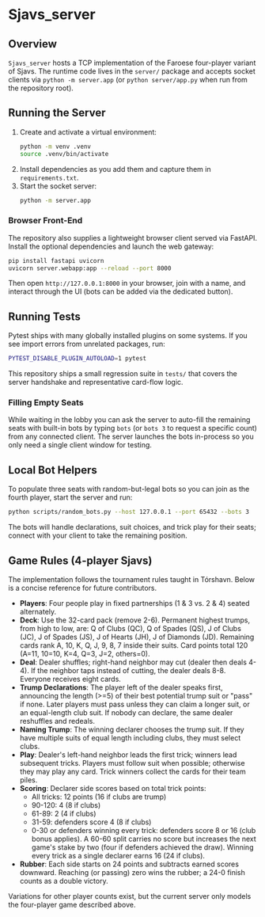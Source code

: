 # Sjavs_server

## Overview
`Sjavs_server` hosts a TCP implementation of the Faroese four-player variant of Sjavs. The runtime code lives in the `server/` package and accepts socket clients via `python -m server.app` (or `python server/app.py` when run from the repository root).

## Running the Server
1. Create and activate a virtual environment:
   ```bash
   python -m venv .venv
   source .venv/bin/activate
   ```
2. Install dependencies as you add them and capture them in `requirements.txt`.
3. Start the socket server:
   ```bash
   python -m server.app
   ```

### Browser Front-End
The repository also supplies a lightweight browser client served via FastAPI. Install the optional dependencies and launch the web gateway:

```bash
pip install fastapi uvicorn
uvicorn server.webapp:app --reload --port 8000
```

Then open `http://127.0.0.1:8000` in your browser, join with a name, and interact through the UI (bots can be added via the dedicated button).

## Running Tests
Pytest ships with many globally installed plugins on some systems. If you see import errors from unrelated packages, run:
```bash
PYTEST_DISABLE_PLUGIN_AUTOLOAD=1 pytest
```
This repository ships a small regression suite in `tests/` that covers the server handshake and representative card-flow logic.

### Filling Empty Seats
While waiting in the lobby you can ask the server to auto-fill the remaining seats with built-in bots by typing `bots` (or `bots 3` to request a specific count) from any connected client. The server launches the bots in-process so you only need a single client window for testing.

## Local Bot Helpers
To populate three seats with random-but-legal bots so you can join as the fourth player, start the server and run:
```bash
python scripts/random_bots.py --host 127.0.0.1 --port 65432 --bots 3
```
The bots will handle declarations, suit choices, and trick play for their seats; connect with your client to take the remaining position.

## Game Rules (4-player Sjavs)
The implementation follows the tournament rules taught in Tórshavn. Below is a concise reference for future contributors.

- **Players**: Four people play in fixed partnerships (1 & 3 vs. 2 & 4) seated alternately.
- **Deck**: Use the 32-card pack (remove 2-6). Permanent highest trumps, from high to low, are: Q of Clubs (QC), Q of Spades (QS), J of Clubs (JC), J of Spades (JS), J of Hearts (JH), J of Diamonds (JD). Remaining cards rank A, 10, K, Q, J, 9, 8, 7 inside their suits. Card points total 120 (A=11, 10=10, K=4, Q=3, J=2, others=0).
- **Deal**: Dealer shuffles; right-hand neighbor may cut (dealer then deals 4-4). If the neighbor taps instead of cutting, the dealer deals 8-8. Everyone receives eight cards.
- **Trump Declarations**: The player left of the dealer speaks first, announcing the length (>=5) of their best potential trump suit or "pass" if none. Later players must pass unless they can claim a longer suit, or an equal-length club suit. If nobody can declare, the same dealer reshuffles and redeals.
- **Naming Trump**: The winning declarer chooses the trump suit. If they have multiple suits of equal length including clubs, they must select clubs.
- **Play**: Dealer's left-hand neighbor leads the first trick; winners lead subsequent tricks. Players must follow suit when possible; otherwise they may play any card. Trick winners collect the cards for their team piles.
- **Scoring**: Declarer side scores based on total trick points:
  - All tricks: 12 points (16 if clubs are trump)
  - 90-120: 4 (8 if clubs)
  - 61-89: 2 (4 if clubs)
  - 31-59: defenders score 4 (8 if clubs)
  - 0-30 or defenders winning every trick: defenders score 8 or 16 (club bonus applies).
  A 60-60 split carries no score but increases the next game's stake by two (four if defenders achieved the draw). Winning every trick as a single declarer earns 16 (24 if clubs).
- **Rubber**: Each side starts on 24 points and subtracts earned scores downward. Reaching (or passing) zero wins the rubber; a 24-0 finish counts as a double victory.

Variations for other player counts exist, but the current server only models the four-player game described above.
